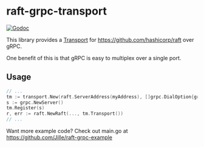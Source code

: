 # raft-grpc-transport

[![Godoc](https://godoc.org/github.com/Jille/raft-grpc-transport?status.svg)](https://godoc.org/github.com/Jille/raft-grpc-transport)

This library provides a [Transport](https://godoc.org/github.com/hashicorp/raft#Transport) for https://github.com/hashicorp/raft over gRPC.

One benefit of this is that gRPC is easy to multiplex over a single port.

## Usage

```go
// ...
tm := transport.New(raft.ServerAddress(myAddress), []grpc.DialOption{grpc.WithInsecure()})
s := grpc.NewServer()
tm.Register(s)
r, err := raft.NewRaft(..., tm.Transport())
// ...
```

Want more example code? Check out main.go at https://github.com/Jille/raft-grpc-example
